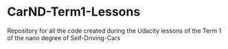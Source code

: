 # CarND-Term1-Lessons
Repository for all the code created during the Udacity lessons of the Term 1 of the nano degree of Self-Driving-Cars
